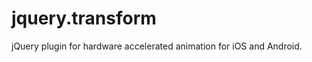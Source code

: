 jquery.transform
================

jQuery plugin for hardware accelerated animation for iOS and Android.